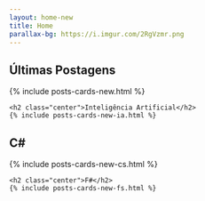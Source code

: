 ```yaml
---
layout: home-new
title: Home
parallax-bg: https://i.imgur.com/2RgVzmr.png
---
```


<div class="container">
    <h2 class="center">Últimas Postagens</h2>
    {% include posts-cards-new.html %} 

    <h2 class="center">Inteligência Artificial</h2>
    {% include posts-cards-new-ia.html %} 
</div>
<div class="container">
    <h2 class="center">C#</h2>
    {% include posts-cards-new-cs.html %} 

    <h2 class="center">F#</h2>
    {% include posts-cards-new-fs.html %} 
</div>
